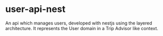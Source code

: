 # user-api-nest
An api which manages users, developed with nestjs using the layered architecture. It represents the User domain in a Trip Advisor like context.

